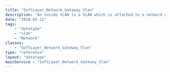```yaml
---
title: "SoftLayer_Network_Gateway_Vlan"
description: "An inside VLAN is a VLAN which is attached to a network gateway and can be routed or bypassed. "
date: "2018-02-12"
tags:
    - "datatype"
    - "sldn"
    - "Network"
classes:
    - "SoftLayer_Network_Gateway_Vlan"
type: "reference"
layout: "datatype"
mainService : "SoftLayer_Network_Gateway_Vlan"
---
```

